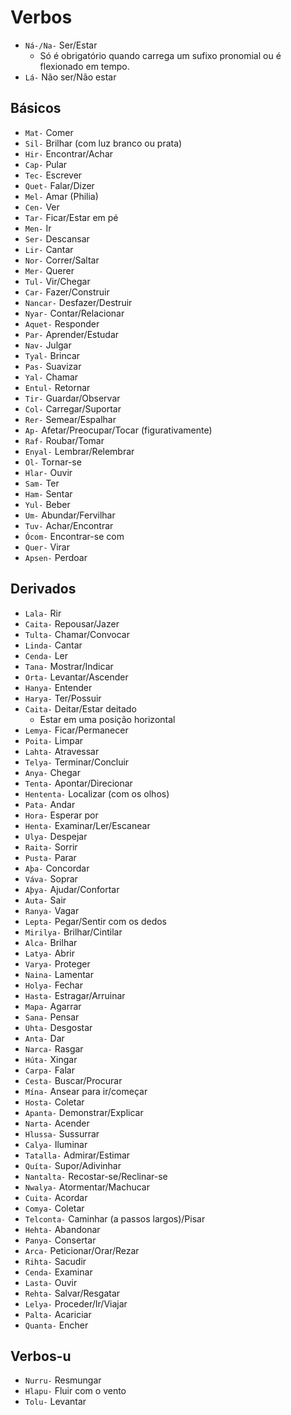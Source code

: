 # Verbos

-   `Ná-/Na-` Ser/Estar
    -   Só é obrigatório quando carrega um sufixo pronomial ou é flexionado em tempo.
-   `Lá-` Não ser/Não estar

## Básicos

-   `Mat-` Comer
-   `Sil-` Brilhar (com luz branco ou prata)
-   `Hir-` Encontrar/Achar
-   `Cap-` Pular
-   `Tec-` Escrever
-   `Quet-` Falar/Dizer
-   `Mel-` Amar (Philia)
-   `Cen-` Ver
-   `Tar-` Ficar/Estar em pé
-   `Men-` Ir
-   `Ser-` Descansar
-   `Lir-` Cantar
-   `Nor-` Correr/Saltar
-   `Mer-` Querer
-   `Tul-` Vir/Chegar
-   `Car-` Fazer/Construir
-   `Nancar-` Desfazer/Destruir
-   `Nyar-` Contar/Relacionar
-   `Aquet-` Responder
-   `Par-` Aprender/Estudar
-   `Nav-` Julgar
-   `Tyal-` Brincar
-   `Pas-` Suavizar
-   `Yal-` Chamar
-   `Entul-` Retornar
-   `Tir-` Guardar/Observar
-   `Col-` Carregar/Suportar
-   `Rer-` Semear/Espalhar
-   `Ap-` Afetar/Preocupar/Tocar (figurativamente)
-   `Raf-` Roubar/Tomar
-   `Enyal-` Lembrar/Relembrar
-   `Ol-` Tornar-se
-   `Hlar-` Ouvir
-   `Sam-` Ter
-   `Ham-` Sentar
-   `Yul-` Beber
-   `Um-` Abundar/Fervilhar
-   `Tuv-` Achar/Encontrar
-   `Ócom-` Encontrar-se com
-   `Quer-` Virar
-   `Apsen-` Perdoar

## Derivados

-   `Lala-` Rir
-   `Caita-` Repousar/Jazer
-   `Tulta-` Chamar/Convocar
-   `Linda-` Cantar
-   `Cenda-` Ler
-   `Tana-` Mostrar/Indicar
-   `Orta-` Levantar/Ascender
-   `Hanya-` Entender
-   `Harya-` Ter/Possuir
-   `Caita-` Deitar/Estar deitado
    -   Estar em uma posição horizontal
-   `Lemya-` Ficar/Permanecer
-   `Poita-` Limpar
-   `Lahta-` Atravessar
-   `Telya-` Terminar/Concluir
-   `Anya-` Chegar
-   `Tenta-` Apontar/Direcionar
-   `Hententa-` Localizar (com os olhos)
-   `Pata-` Andar
-   `Hora-` Esperar por
-   `Henta-` Examinar/Ler/Escanear
-   `Ulya-` Despejar
-   `Raita-` Sorrir
-   `Pusta-` Parar
-   `Aþa-` Concordar
-   `Váva-` Soprar
-   `Aþya-` Ajudar/Confortar
-   `Auta-` Sair
-   `Ranya-` Vagar
-   `Lepta-` Pegar/Sentir com os dedos
-   `Mirilya-` Brilhar/Cintilar
-   `Alca-` Brilhar
-   `Latya-` Abrir
-   `Varya-` Proteger
-   `Naina-` Lamentar
-   `Holya-` Fechar
-   `Hasta-` Estragar/Arruinar
-   `Mapa-` Agarrar
-   `Sana-` Pensar
-   `Uhta-` Desgostar
-   `Anta-` Dar
-   `Narca-` Rasgar
-   `Húta-` Xingar
-   `Carpa-` Falar
-   `Cesta-` Buscar/Procurar
-   `Mína-` Ansear para ir/começar
-   `Hosta-` Coletar
-   `Apanta-` Demonstrar/Explicar
-   `Narta-` Acender
-   `Hlussa-` Sussurrar
-   `Calya-` Iluminar
-   `Tatalla-` Admirar/Estimar
-   `Quíta-` Supor/Adivinhar
-   `Nantalta-` Recostar-se/Reclinar-se
-   `Nwalya-` Atormentar/Machucar
-   `Cuita-` Acordar
-   `Comya-` Coletar
-   `Telconta-` Caminhar (a passos largos)/Pisar
-   `Hehta-` Abandonar
-   `Panya-` Consertar
-   `Arca-` Peticionar/Orar/Rezar
-   `Rihta-` Sacudir
-   `Cenda-` Examinar
-   `Lasta-` Ouvir
-   `Rehta-` Salvar/Resgatar
-   `Lelya-` Proceder/Ir/Viajar
-   `Palta-` Acariciar
-   `Quanta-` Encher

## Verbos-u

-   `Nurru-` Resmungar
-   `Hlapu-` Fluir com o vento
-   `Tolu-` Levantar
